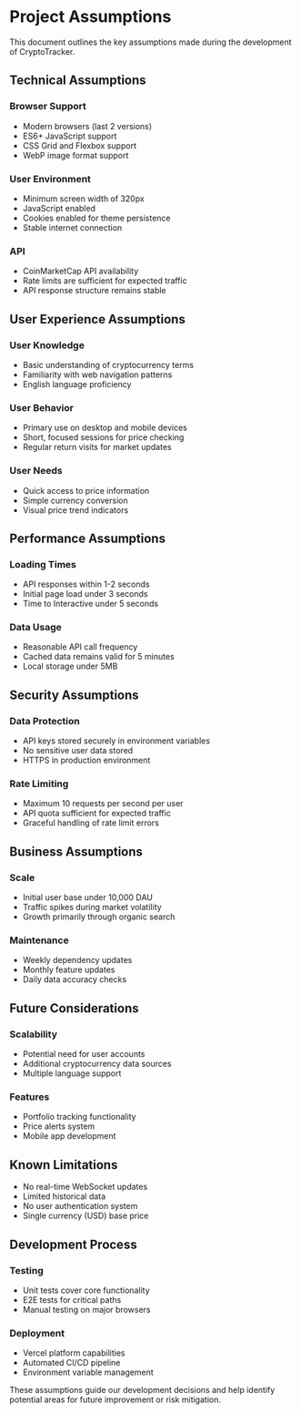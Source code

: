 # Project Assumptions

This document outlines the key assumptions made during the development of CryptoTracker.

## Technical Assumptions

### Browser Support
- Modern browsers (last 2 versions)
- ES6+ JavaScript support
- CSS Grid and Flexbox support
- WebP image format support

### User Environment
- Minimum screen width of 320px
- JavaScript enabled
- Cookies enabled for theme persistence
- Stable internet connection

### API
- CoinMarketCap API availability
- Rate limits are sufficient for expected traffic
- API response structure remains stable

## User Experience Assumptions

### User Knowledge
- Basic understanding of cryptocurrency terms
- Familiarity with web navigation patterns
- English language proficiency

### User Behavior
- Primary use on desktop and mobile devices
- Short, focused sessions for price checking
- Regular return visits for market updates

### User Needs
- Quick access to price information
- Simple currency conversion
- Visual price trend indicators

## Performance Assumptions

### Loading Times
- API responses within 1-2 seconds
- Initial page load under 3 seconds
- Time to Interactive under 5 seconds

### Data Usage
- Reasonable API call frequency
- Cached data remains valid for 5 minutes
- Local storage under 5MB

## Security Assumptions

### Data Protection
- API keys stored securely in environment variables
- No sensitive user data stored
- HTTPS in production environment

### Rate Limiting
- Maximum 10 requests per second per user
- API quota sufficient for expected traffic
- Graceful handling of rate limit errors

## Business Assumptions

### Scale
- Initial user base under 10,000 DAU
- Traffic spikes during market volatility
- Growth primarily through organic search

### Maintenance
- Weekly dependency updates
- Monthly feature updates
- Daily data accuracy checks

## Future Considerations

### Scalability
- Potential need for user accounts
- Additional cryptocurrency data sources
- Multiple language support

### Features
- Portfolio tracking functionality
- Price alerts system
- Mobile app development

## Known Limitations

- No real-time WebSocket updates
- Limited historical data
- No user authentication system
- Single currency (USD) base price

## Development Process

### Testing
- Unit tests cover core functionality
- E2E tests for critical paths
- Manual testing on major browsers

### Deployment
- Vercel platform capabilities
- Automated CI/CD pipeline
- Environment variable management

These assumptions guide our development decisions and help identify potential areas for future improvement or risk mitigation. 